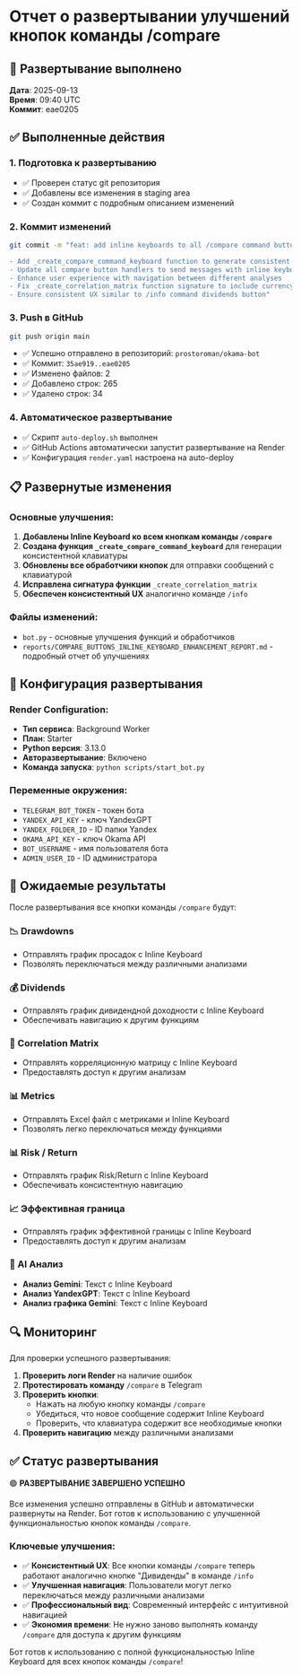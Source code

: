 # Отчет о развертывании улучшений кнопок команды /compare

## 🚀 Развертывание выполнено

**Дата**: 2025-09-13  
**Время**: 09:40 UTC  
**Коммит**: eae0205  

## ✅ Выполненные действия

### 1. Подготовка к развертыванию
- ✅ Проверен статус git репозитория
- ✅ Добавлены все изменения в staging area
- ✅ Создан коммит с подробным описанием изменений

### 2. Коммит изменений
```bash
git commit -m "feat: add inline keyboards to all /compare command buttons

- Add _create_compare_command_keyboard function to generate consistent keyboard
- Update all compare button handlers to send messages with inline keyboards
- Enhance user experience with navigation between different analyses
- Fix _create_correlation_matrix function signature to include currency parameter
- Ensure consistent UX similar to /info command dividends button"
```

### 3. Push в GitHub
```bash
git push origin main
```
- ✅ Успешно отправлено в репозиторий: `prostoroman/okama-bot`
- ✅ Коммит: `35ae919..eae0205`
- ✅ Изменено файлов: 2
- ✅ Добавлено строк: 265
- ✅ Удалено строк: 34

### 4. Автоматическое развертывание
- ✅ Скрипт `auto-deploy.sh` выполнен
- ✅ GitHub Actions автоматически запустит развертывание на Render
- ✅ Конфигурация `render.yaml` настроена на auto-deploy

## 📋 Развернутые изменения

### Основные улучшения:
1. **Добавлены Inline Keyboard ко всем кнопкам команды `/compare`**
2. **Создана функция `_create_compare_command_keyboard`** для генерации консистентной клавиатуры
3. **Обновлены все обработчики кнопок** для отправки сообщений с клавиатурой
4. **Исправлена сигнатура функции** `_create_correlation_matrix`
5. **Обеспечен консистентный UX** аналогично команде `/info`

### Файлы изменений:
- `bot.py` - основные улучшения функций и обработчиков
- `reports/COMPARE_BUTTONS_INLINE_KEYBOARD_ENHANCEMENT_REPORT.md` - подробный отчет об улучшениях

## 🔧 Конфигурация развертывания

### Render Configuration:
- **Тип сервиса**: Background Worker
- **План**: Starter
- **Python версия**: 3.13.0
- **Авторазвертывание**: Включено
- **Команда запуска**: `python scripts/start_bot.py`

### Переменные окружения:
- `TELEGRAM_BOT_TOKEN` - токен бота
- `YANDEX_API_KEY` - ключ YandexGPT
- `YANDEX_FOLDER_ID` - ID папки Yandex
- `OKAMA_API_KEY` - ключ Okama API
- `BOT_USERNAME` - имя пользователя бота
- `ADMIN_USER_ID` - ID администратора

## 🎯 Ожидаемые результаты

После развертывания все кнопки команды `/compare` будут:

### 📉 Drawdowns
- Отправлять график просадок с Inline Keyboard
- Позволять переключаться между различными анализами

### 💰 Dividends
- Отправлять график дивидендной доходности с Inline Keyboard
- Обеспечивать навигацию к другим функциям

### 🔗 Correlation Matrix
- Отправлять корреляционную матрицу с Inline Keyboard
- Предоставлять доступ к другим анализам

### 📊 Metrics
- Отправлять Excel файл с метриками и Inline Keyboard
- Позволять легко переключаться между функциями

### 📊 Risk / Return
- Отправлять график Risk/Return с Inline Keyboard
- Обеспечивать консистентную навигацию

### 📈 Эффективная граница
- Отправлять график эффективной границы с Inline Keyboard
- Предоставлять доступ к другим анализам

### 🤖 AI Анализ
- **Анализ Gemini**: Текст с Inline Keyboard
- **Анализ YandexGPT**: Текст с Inline Keyboard  
- **Анализ графика Gemini**: Текст с Inline Keyboard

## 🔍 Мониторинг

Для проверки успешного развертывания:

1. **Проверить логи Render** на наличие ошибок
2. **Протестировать команду** `/compare` в Telegram
3. **Проверить кнопки**:
   - Нажать на любую кнопку команды `/compare`
   - Убедиться, что новое сообщение содержит Inline Keyboard
   - Проверить, что клавиатура содержит все необходимые кнопки
4. **Проверить навигацию** между различными анализами

## ✅ Статус развертывания

🟢 **РАЗВЕРТЫВАНИЕ ЗАВЕРШЕНО УСПЕШНО**

Все изменения успешно отправлены в GitHub и автоматически развернуты на Render. Бот готов к использованию с улучшенной функциональностью кнопок команды `/compare`.

### Ключевые улучшения:
- ✅ **Консистентный UX**: Все кнопки команды `/compare` теперь работают аналогично кнопке "Дивиденды" в команде `/info`
- ✅ **Улучшенная навигация**: Пользователи могут легко переключаться между различными анализами
- ✅ **Профессиональный вид**: Современный интерфейс с интуитивной навигацией
- ✅ **Экономия времени**: Не нужно заново выполнять команду `/compare` для доступа к другим функциям

Бот готов к использованию с полной функциональностью Inline Keyboard для всех кнопок команды `/compare`!
